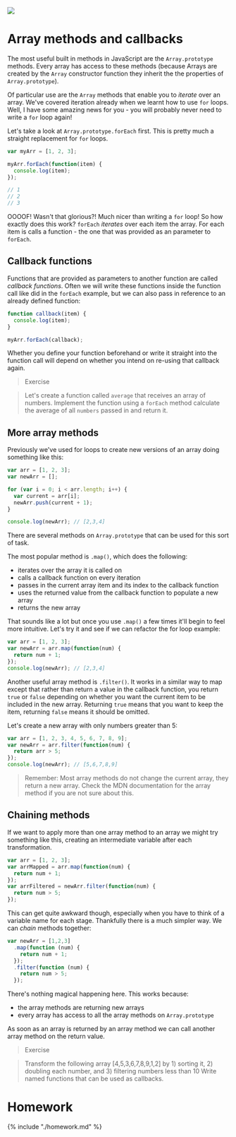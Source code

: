 ![](https://img.shields.io/badge/status-ready-green.svg)

# Array methods and callbacks

The most useful built in methods in JavaScript are the `Array.prototype`
methods. Every array has access to these methods (because Arrays are created by
the `Array` constructor function they inherit the the properties of
`Array.prototype`).

Of particular use are the `Array` methods that enable you to _iterate_ over an
array. We've covered iteration already when we learnt how to use `for` loops.
Well, I have some amazing news for you - you will probably never need to write a
`for` loop again!

Let's take a look at `Array.prototype.forEach` first. This is pretty much a
straight replacement for `for` loops.

```js
var myArr = [1, 2, 3];

myArr.forEach(function(item) {
  console.log(item);
});

// 1
// 2
// 3
```

OOOOF! Wasn't that glorious?! Much nicer than writing a `for` loop! So how
exactly does this work? `forEach` _iterates_ over each item the array. For each
item is calls a function - the one that was provided as an parameter to
`forEach`.

## Callback functions

Functions that are provided as parameters to another function are called
_callback functions_. Often we will write these functions inside the function
call like did in the `forEach` example, but we can also pass in reference to an
already defined function:

```js
function callback(item) {
  console.log(item);
}

myArr.forEach(callback);
```

Whether you define your function beforehand or write it straight into the
function call will depend on whether you intend on re-using that callback again.

> Exercise

> Let's create a function called `average` that receives an array of numbers.
> Implement the function using a `forEach` method calculate the average of all
> `numbers` passed in and return it.

## More array methods

Previously we've used for loops to create new versions of an array doing
something like this:

```js
var arr = [1, 2, 3];
var newArr = [];

for (var i = 0; i < arr.length; i++) {
  var current = arr[i];
  newArr.push(current + 1);
}

console.log(newArr); // [2,3,4]
```

There are several methods on `Array.prototype` that can be used for this sort of
task.

The most popular method is `.map()`, which does the following:

* iterates over the array it is called on
* calls a callback function on every iteration
* passes in the current array item and its index to the callback function
* uses the returned value from the callback function to populate a new array
* returns the new array

That sounds like a lot but once you use `.map()` a few times it'll begin to feel
more intuitive. Let's try it and see if we can refactor the for loop example:

```js
var arr = [1, 2, 3];
var newArr = arr.map(function(num) {
  return num + 1;
});
console.log(newArr); // [2,3,4]
```

Another useful array method is `.filter()`. It works in a similar way to map
except that rather than return a value in the callback function, you return
`true` or `false` depending on whether you want the current item to be included
in the new array. Returning `true` means that you want to keep the item,
returning `false` means it should be omitted.

Let's create a new array with only numbers greater than 5:

```js
var arr = [1, 2, 3, 4, 5, 6, 7, 8, 9];
var newArr = arr.filter(function(num) {
  return arr > 5;
});
console.log(newArr); // [5,6,7,8,9]
```

> Remember: Most array methods do not change the current array, they return a
> new array. Check the MDN documentation for the array method if you are not
> sure about this.

## Chaining methods

If we want to apply more than one array method to an array we might try
something like this, creating an intermediate variable after each
transformation.

```js
var arr = [1, 2, 3];
var arrMapped = arr.map(function(num) {
  return num + 1;
});
var arrFiltered = newArr.filter(function(num) {
  return num > 5;
});
```

This can get quite awkward though, especially when you have to think of a
variable name for each stage. Thankfully there is a much simpler way. We can
_chain_ methods together:

```js
var newArr = [1,2,3]
  .map(function (num) {
    return num + 1;
  });
  .filter(function (num) {
    return num > 5;
  });
```

There's nothing magical happening here. This works because:

* the array methods are returning new arrays
* every array has access to all the array methods on `Array.prototype`

As soon as an array is returned by an array method we can call another array
method on the return value.

> Exercise

> Transform the following array [4,5,3,6,7,8,9,1,2] by 1) sorting it, 2)
> doubling each number, and 3) filtering numbers less than 10 Write named
> functions that can be used as callbacks.

# Homework

{% include "./homework.md" %}
